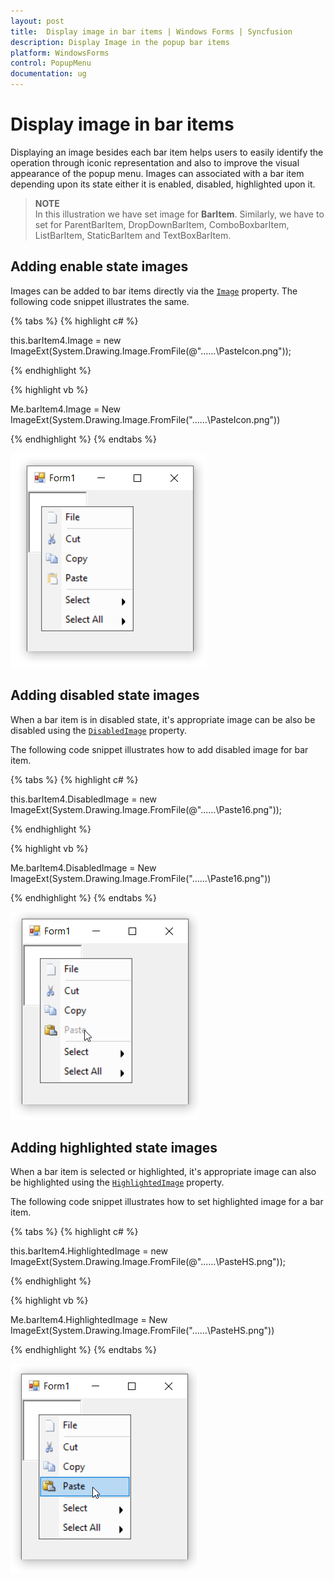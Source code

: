 ```yaml
---
layout: post
title:  Display image in bar items | Windows Forms | Syncfusion
description: Display Image in the popup bar items
platform: WindowsForms
control: PopupMenu
documentation: ug
---
```


# Display image in bar items

Displaying an image besides each bar item helps users to easily identify the operation through iconic representation and also to improve the visual appearance of the popup menu. Images can associated with a bar item depending upon its state either it is enabled, disabled, highlighted upon it.

>**NOTE**    
In this illustration we have set image for **BarItem**. Similarly, we have to set for ParentBarItem, DropDownBarItem, ComboBoxbarItem, ListBarItem, StaticBarItem and TextBoxBarItem.


## Adding enable state images

Images can be added to bar items directly via the [`Image`](https://help.syncfusion.com/cr/windowsforms/Syncfusion.Tools.Windows~Syncfusion.Windows.Forms.Tools.XPMenus.BarItem~Image.html) property. The following code snippet illustrates the same.

{% tabs %}
{% highlight c# %}

this.barItem4.Image = new ImageExt(System.Drawing.Image.FromFile(@"..\..\..\PasteIcon.png"));

{% endhighlight %}

{% highlight vb %}

Me.barItem4.Image = New ImageExt(System.Drawing.Image.FromFile("..\..\..\PasteIcon.png"))

{% endhighlight %}
{% endtabs %}


![Display image in menu items](DisplayImages_Images/Image.png)


## Adding disabled state images

When a bar item is in disabled state, it's appropriate image can be also be disabled using the [`DisabledImage`](https://help.syncfusion.com/cr/windowsforms/Syncfusion.Tools.Windows~Syncfusion.Windows.Forms.Tools.XPMenus.BarItem~DisabledImage.html) property.


The following code snippet illustrates how to add disabled image for bar item.

{% tabs %}
{% highlight c# %}

this.barItem4.DisabledImage = new ImageExt(System.Drawing.Image.FromFile(@"..\..\..\Paste16.png"));

{% endhighlight %}

{% highlight vb %}

Me.barItem4.DisabledImage = New ImageExt(System.Drawing.Image.FromFile("..\..\..\Paste16.png"))

{% endhighlight %}
{% endtabs %}


![Display image in menu items](DisplayImages_Images/Image1.png)

## Adding highlighted state images

When a bar item is selected or highlighted, it's appropriate image can also be highlighted using the [`HighlightedImage`](https://help.syncfusion.com/cr/windowsforms/Syncfusion.Tools.Windows~Syncfusion.Windows.Forms.Tools.XPMenus.BarItem~HighlightedImage.html) property. 

The following code snippet illustrates how to set highlighted image for a bar item.

{% tabs %}
{% highlight c# %}

this.barItem4.HighlightedImage = new ImageExt(System.Drawing.Image.FromFile(@"..\..\..\PasteHS.png"));

{% endhighlight %}

{% highlight vb %}

Me.barItem4.HighlightedImage = New ImageExt(System.Drawing.Image.FromFile("..\..\..\PasteHS.png"))

{% endhighlight %}
{% endtabs %}


![Display image in menu items](DisplayImages_Images/Image2.png)

